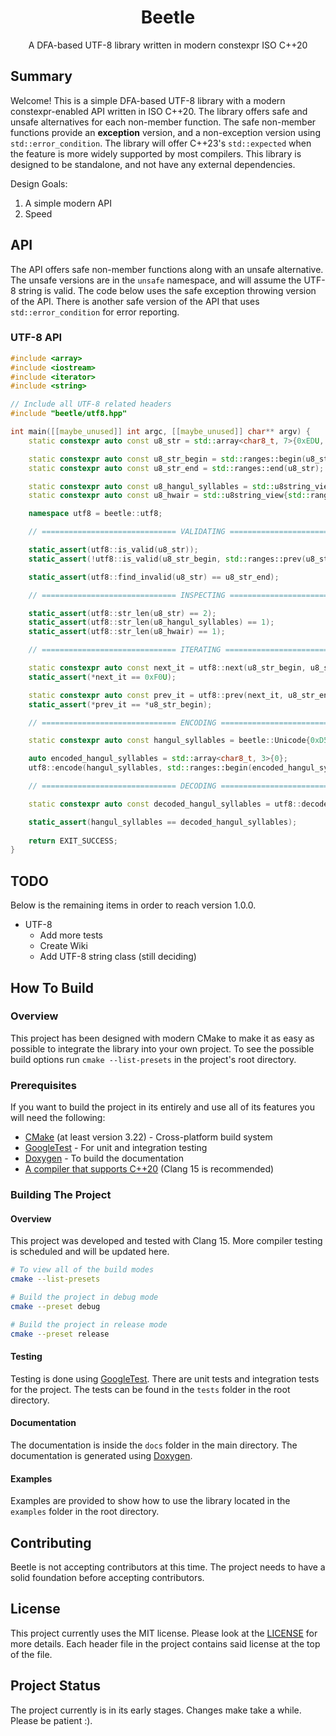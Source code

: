 <h1 align="center">Beetle</h1>
<p align="center">A DFA-based UTF-8 library written in modern constexpr ISO C++20</p>

## Summary

Welcome! This is a simple DFA-based UTF-8 library with a modern constexpr-enabled API written in ISO C++20.  The library offers safe and unsafe alternatives for each non-member function. The safe non-member functions provide an **exception** version, and a non-exception version using `std::error_condition`.  The library will offer C++23's `std::expected` when the feature is more widely supported by most compilers. This  library is designed to be standalone, and not have any external dependencies.

Design Goals:
  1. A simple modern API
  2. Speed

## API

The API offers safe non-member functions along with an unsafe alternative.  The unsafe versions are in the `unsafe` namespace, and will assume the UTF-8 string is valid. The code below uses the safe exception throwing version of the API.  There is another safe version of the API that uses `std::error_condition` for error reporting.

### UTF-8 API


```cpp
#include <array>
#include <iostream>
#include <iterator>
#include <string>

// Include all UTF-8 related headers
#include "beetle/utf8.hpp"

int main([[maybe_unused]] int argc, [[maybe_unused]] char** argv) {
    static constexpr auto const u8_str = std::array<char8_t, 7>{0xEDU, 0x95U, 0x9CU, 0xF0U, 0x90U, 0x8DU, 0x88U};

    static constexpr auto const u8_str_begin = std::ranges::begin(u8_str);
    static constexpr auto const u8_str_end = std::ranges::end(u8_str);

    static constexpr auto const u8_hangul_syllables = std::u8string_view{u8_str.data(), 3};
    static constexpr auto const u8_hwair = std::u8string_view{std::ranges::next(u8_str_begin, 3), u8_str_end};

    namespace utf8 = beetle::utf8;

    // ============================== VALIDATING ============================== //

    static_assert(utf8::is_valid(u8_str));
    static_assert(!utf8::is_valid(u8_str_begin, std::ranges::prev(u8_str_end)));

    static_assert(utf8::find_invalid(u8_str) == u8_str_end);

    // ============================== INSPECTING ============================== //

    static_assert(utf8::str_len(u8_str) == 2);
    static_assert(utf8::str_len(u8_hangul_syllables) == 1);
    static_assert(utf8::str_len(u8_hwair) == 1);

    // ============================== ITERATING ============================== //

    static constexpr auto const next_it = utf8::next(u8_str_begin, u8_str_end);
    static_assert(*next_it == 0xF0U);

    static constexpr auto const prev_it = utf8::prev(next_it, u8_str_end);
    static_assert(*prev_it == *u8_str_begin);

    // ============================== ENCODING ============================== //

    static constexpr auto const hangul_syllables = beetle::Unicode{0xD55CU};

    auto encoded_hangul_syllables = std::array<char8_t, 3>{0};
    utf8::encode(hangul_syllables, std::ranges::begin(encoded_hangul_syllables));

    // ============================== DECODING ============================== //

    static constexpr auto const decoded_hangul_syllables = utf8::decode(u8_hangul_syllables);

    static_assert(hangul_syllables == decoded_hangul_syllables);
    
    return EXIT_SUCCESS;
}
```


## TODO

Below is the remaining items in order to reach version 1.0.0.
* UTF-8
    * Add more tests
	* Create Wiki
	* Add UTF-8 string class (still deciding)

## How To Build

### Overview

This project has been designed with modern CMake to make it as easy as possible to integrate the library into your own project. To see the possible build options run `cmake --list-presets` in the project's root directory.

### Prerequisites

If you want to build the project in its entirely and use all of its features you will need the following:
- [CMake](https://cmake.org/) (at least version 3.22) - Cross-platform build system
- [GoogleTest](https://github.com/google/googletest) - For unit and integration testing
- [Doxygen](https://www.doxygen.nl/index.html) - To build the documentation
- [A compiler that supports C++20](https://en.cppreference.com/w/cpp/20) (Clang 15 is recommended)

### Building The Project

#### Overview

This project was developed and tested with Clang 15.  More compiler testing is scheduled and will be updated here.

```bash
# To view all of the build modes
cmake --list-presets

# Build the project in debug mode
cmake --preset debug

# Build the project in release mode
cmake --preset release
```

#### Testing

Testing is done using [GoogleTest](https://github.com/google/googletest).  There are unit tests and integration tests for the project.  The tests can be found in the `tests` folder in the root directory.

#### Documentation

The documentation is inside the `docs` folder in the main directory.  The documentation is generated using [Doxygen](https://www.doxygen.nl/index.html).

#### Examples

Examples are provided to show how to use the library located in the `examples` folder in the root directory. 

## Contributing

Beetle is not accepting contributors at this time.  The project needs to have a solid foundation before accepting contributors.  

## License

This project currently uses the MIT license.  Please look at the [LICENSE](LICENSE) for more details. Each header file in the project contains said license at the top of the file.

## Project Status

The project currently is in its early stages.  Changes make take a while.  Please be patient :). 
